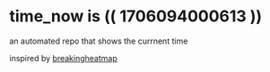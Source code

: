# time_now is (( 1706094000613 ))

an automated repo that shows the currnent time

inspired by [breakingheatmap](https://github.com/breakingheatmap/breakingheatmap)